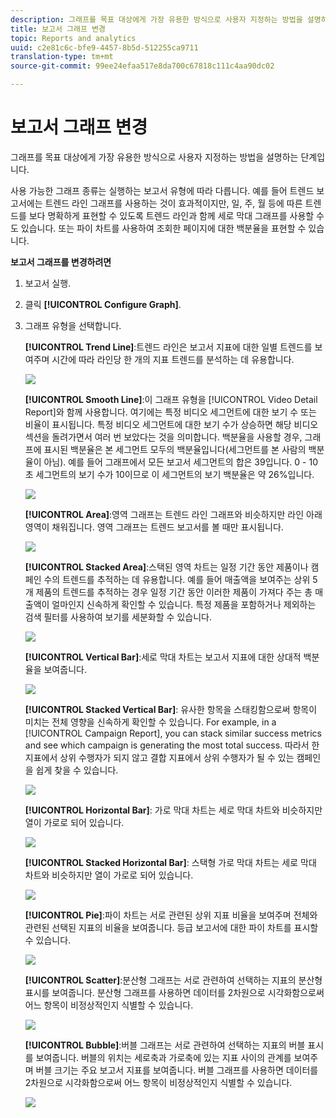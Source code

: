 ```yaml
---
description: 그래프를 목표 대상에게 가장 유용한 방식으로 사용자 지정하는 방법을 설명하는 단계입니다.
title: 보고서 그래프 변경
topic: Reports and analytics
uuid: c2e81c6c-bfe9-4457-8b5d-512255ca9711
translation-type: tm+mt
source-git-commit: 99ee24efaa517e8da700c67818c111c4aa90dc02

---
```



# 보고서 그래프 변경

그래프를 목표 대상에게 가장 유용한 방식으로 사용자 지정하는 방법을 설명하는 단계입니다.

사용 가능한 그래프 종류는 실행하는 보고서 유형에 따라 다릅니다. 예를 들어 트렌드 보고서에는 트렌드 라인 그래프를 사용하는 것이 효과적이지만, 일, 주, 월 등에 따른 트렌드를 보다 명확하게 표현할 수 있도록 트렌드 라인과 함께 세로 막대 그래프를 사용할 수도 있습니다. 또는 파이 차트를 사용하여 조회한 페이지에 대한 백분율을 표현할 수 있습니다.

**보고서 그래프를 변경하려면**

1. 보고서 실행.
1. 클릭 **[!UICONTROL Configure Graph]**.
1. 그래프 유형을 선택합니다.

   **[!UICONTROL Trend Line]**:트렌드 라인은 보고서 지표에 대한 일별 트렌드를 보여주며 시간에 따라 라인당 한 개의 지표 트렌드를 분석하는 데 유용합니다.

   ![](assets/graph_trend_line.png)

   **[!UICONTROL Smooth Line]**:이 그래프 유형을 [!UICONTROL Video Detail Report]와 함께 사용합니다. 여기에는 특정 비디오 세그먼트에 대한 보기 수 또는 비율이 표시됩니다. 특정 비디오 세그먼트에 대한 보기 수가 상승하면 해당 비디오 섹션을 돌려가면서 여러 번 보았다는 것을 의미합니다. 백분율을 사용할 경우, 그래프에 표시된 백분율은 본 세그먼트 모두의 백분율입니다(세그먼트를 본 사람의 백분율이 아님). 예를 들어 그래프에서 모든 보고서 세그먼트의 합은 39입니다. 0 - 10초 세그먼트의 보기 수가 10이므로 이 세그먼트의 보기 백분율은 약 26%입니다.

   ![](assets/graph_smooth_line.png)

   **[!UICONTROL Area]**:영역 그래프는 트렌드 라인 그래프와 비슷하지만 라인 아래 영역이 채워집니다. 영역 그래프는 트렌드 보고서를 볼 때만 표시됩니다.

   ![](assets/graph_area.png)

   **[!UICONTROL Stacked Area]**:스택된 영역 차트는 일정 기간 동안 제품이나 캠페인 수의 트렌드를 추적하는 데 유용합니다. 예를 들어 매출액을 보여주는 상위 5개 제품의 트렌드를 추적하는 경우 일정 기간 동안 이러한 제품이 가져다 주는 총 매출액이 얼마인지 신속하게 확인할 수 있습니다. 특정 제품을 포함하거나 제외하는 검색 필터를 사용하여 보기를 세분화할 수 있습니다.

   ![](assets/graph_stacked_area.png)

   **[!UICONTROL Vertical Bar]**:세로 막대 차트는 보고서 지표에 대한 상대적 백분율을 보여줍니다.

   ![](assets/graph_vertical_bars.png)

   **[!UICONTROL Stacked Vertical Bar]**: 유사한 항목을 스태킹함으로써 항목이 미치는 전체 영향을 신속하게 확인할 수 있습니다. For example, in a [!UICONTROL Campaign Report], you can stack similar success metrics and see which campaign is generating the most total success. 따라서 한 지표에서 상위 수행자가 되지 않고 결합 지표에서 상위 수행자가 될 수 있는 캠페인을 쉽게 찾을 수 있습니다.

   ![](assets/graph_stacked_vertical.png)

   **[!UICONTROL Horizontal Bar]**: 가로 막대 차트는 세로 막대 차트와 비슷하지만 열이 가로로 되어 있습니다.

   ![](assets/graph_horizontal_bar.png)

   **[!UICONTROL Stacked Horizontal Bar]**: 스택형 가로 막대 차트는 세로 막대 차트와 비슷하지만 열이 가로로 되어 있습니다.

   ![](assets/graph_stacked_horizontal.png)

   **[!UICONTROL Pie]**:파이 차트는 서로 관련된 상위 지표 비율을 보여주며 전체와 관련된 선택된 지표의 비율을 보여줍니다. 등급 보고서에 대한 파이 차트를 표시할 수 있습니다.

   ![](assets/graph_pie.png)

   **[!UICONTROL Scatter]**:분산형 그래프는 서로 관련하여 선택하는 지표의 분산형 표시를 보여줍니다. 분산형 그래프를 사용하면 데이터를 2차원으로 시각화함으로써 어느 항목이 비정상적인지 식별할 수 있습니다.

   ![](assets/graph_scatter.png)

   **[!UICONTROL Bubble]**:버블 그래프는 서로 관련하여 선택하는 지표의 버블 표시를 보여줍니다. 버블의 위치는 세로축과 가로축에 있는 지표 사이의 관계를 보여주며 버블 크기는 주요 보고서 지표를 보여줍니다. 버블 그래프를 사용하면 데이터를 2차원으로 시각화함으로써 어느 항목이 비정상적인지 식별할 수 있습니다.

   ![](assets/graph_bubble.png)

